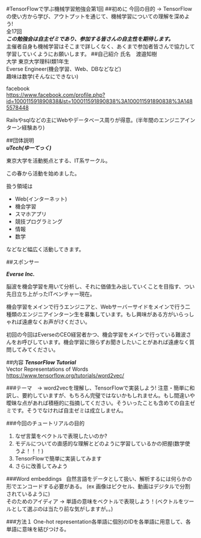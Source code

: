 #TensorFlowで学ぶ機械学習勉強会第1回
##初めに
今回の目的 -> TensorFlowの使い方から学び、アウトプットを通じて、機械学習についての理解を深めよう!  
全17回  
***この勉強会は自主ゼミであり、参加する皆さんの自主性を期待します。***  
主催者自身も機械学習はそこまで詳しくなく、あくまで参加者皆さんで協力して学習していくようにお願いします。
##自己紹介
氏名　渡邉知樹  
大学 東京大学理科I類1年生  
Everse Engineer(機会学習、Web、DBなどなど)  
趣味は数学(そんなにできない)

facebook   
<https://www.facebook.com/profile.php?id=100011591890838&lst=100011591890838%3A100011591890838%3A1485578448>  

Railsやsqlなどの主にWebやデータベース周りが得意。(半年間のエンジニアインターン経験あり)

##団体説明  
***uTech(ゆーてっく)***  

東京大学を活動拠点とする、IT系サークル。

この春から活動を始めました。

扱う領域は
* Web(インターネット)
* 機会学習
* スマホアプリ
* 競技プログラミング
* 情報
* 数学　　

などなど幅広く活動してきます。

##スポンサー  

***Everse Inc.***  

脳波を機会学習を用いて分析し、それに価値生み出していくことを目指す、つい先日立ち上がったITベンチャー現在。  

機会学習をメインで行うエンジニアと、Webサーバーサイドをメインで行う二種類のエンジニアインターン生を募集しています。もし興味がある方がいらっしゃれば遠慮なくお声がけください。　　

初回の今回はEverseのCEO経営者かつ、機会学習をメインで行っている難波さんをお呼びしています。機会学習に限らずお聞きしたいことがあれば遠慮なく質問してみてください。

##内容
***TensorFlow Tutorial***</br>
Vector Representations of Words</br>
<https://www.tensorflow.org/tutorials/word2vec/></br>

###テーマ　-> word2vecを理解し、TensorFlowで実装しよう!
注意・簡単に和訳し、要約していますが、もちろん完璧ではないかもしれません。もし間違いや曖昧な点があれば積極的に指摘してください。そういったことも含めての自主ゼミです。そうでなければ自主ゼミは成立しません。　　

###今回のチュートリアルの目的  
1. なぜ言葉をベクトルで表現したいのか?
2. モデルについての直感的な理解とどのように学習しているかの把握(数学使うよ！！！)
3. TensorFlowで簡単に実装してみます
4. さらに改善してみよう

###Word embeddings  
自然言語をデータとして扱い、解析するには何らかの形でエンコードする必要がある。
(ex 画像はピクセル、動画はデジタルで分割されているように)  
そのためのアイディア -> 単語の意味をベクトルで表現しよう！(ベクトルをツールとして選ぶのは当たり前な気がしますが。。)

###方法１
One-hot representation各単語に個別のIDを各単語に用意して、各単語に意味を結びつける。
